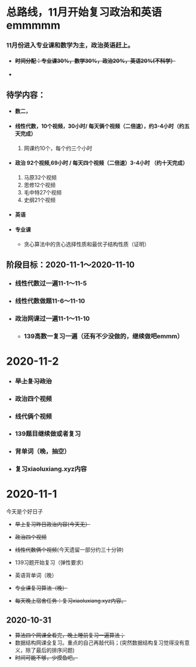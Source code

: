 # 总路线，11月开始复习政治和英语emmmmm

### 11月份进入专业课和数学为主，政治英语赶上。

- #### ~~时间分配：专业课30%，数学30%，政治20%，英语20%(不科学）~~

- 

## 待学内容：

- #### 数二，

- #### 线性代数，10个视频，30小时/ 每天俩个视频（二倍速），约3-4小时（约五天完成）

  1. 网课约10个，每个约三个小时

- #### 政治 92个视频,69小时 / 每天四个视频（二倍速）3-4小时 （约十天完成）

  1. 马原32个视频
  2. 思修12个视频
  3. 毛中特27个视频
  4. 史纲21个视频

- #### 英语

- #### 专业课

  - 贪心算法中的贪心选择性质和最优子结构性质（证明） 



## 阶段目标：2020-11-1～2020-11-10

 - ### 线性代数过一遍11-1～11-5

 - ### 线性代数做题11-6～11-10

 - ### 政治网课过一遍11-1～11-10

	- ### 139高数一复习一遍（还有不少没做的，继续做吧emmm）



# 2020-11-2

- ### ~~早上复习政治~~

- ### 政治四个视频

- ### 线代俩个视频

- ### 139题目继续做或者复习

- ### 背单词（晚，抽空）

- ### 复习xiaoluxiang.xyz内容





# 2020-11-1

今天是个好日子

- ~~早上复习昨日政治内容(今天无）~~

- ~~政治四个视频~~
- ~~线性代数俩个视频~~\(今天遗留一部分约三十分钟)
- 139习题开始复习（弹性要求）
- 英语背单词（晚）
- ~~专业课复习算法（晚）~~
- ~~每天晚上宿舍任务：复习xiaoluxiang.xyz内容。~~



## 2020-10-31

- ~~算法四个网课全看完，晚上睡前复习一遍算法；~~
- 数据结构网课全复习。重点的自己再敲代码；(突然数据结构复习觉得没有意义，除了最后的排序问题)
- ~~时间可能不够，少摸鱼吧。~~